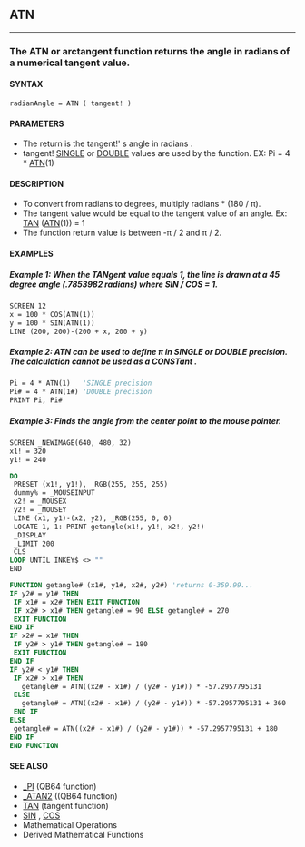 ## ATN
---

### The ATN or arctangent function returns the angle in radians of a numerical tangent value.

#### SYNTAX

`radianAngle = ATN ( tangent! )`

#### PARAMETERS
* The return is the tangent!' s angle in radians .
* tangent! [SINGLE](./SINGLE.md) or [DOUBLE](./DOUBLE.md) values are used by the function. EX: Pi = 4 * [ATN](./ATN.md)(1)


#### DESCRIPTION
* To convert from radians to degrees, multiply radians * (180 / π).
* The tangent value would be equal to the tangent value of an angle. Ex: [TAN](./TAN.md) ([ATN](./ATN.md)(1)) = 1
* The function return value is between -π / 2 and π / 2.


#### EXAMPLES
##### Example 1: When the TANgent value equals 1, the line is drawn at a 45 degree angle (.7853982 radians) where SIN / COS = 1.
```vb
SCREEN 12
x = 100 * COS(ATN(1))
y = 100 * SIN(ATN(1))
LINE (200, 200)-(200 + x, 200 + y)
```
  
##### Example 2: ATN can be used to define π in SINGLE or DOUBLE precision. The calculation cannot be used as a CONSTant .
```vb
Pi = 4 * ATN(1)   'SINGLE precision
Pi# = 4 * ATN(1#) 'DOUBLE precision
PRINT Pi, Pi#
```
  
##### Example 3: Finds the angle from the center point to the mouse pointer.
```vb
SCREEN _NEWIMAGE(640, 480, 32)
x1! = 320
y1! = 240

DO
 PRESET (x1!, y1!), _RGB(255, 255, 255)
 dummy% = _MOUSEINPUT
 x2! = _MOUSEX
 y2! = _MOUSEY
 LINE (x1, y1)-(x2, y2), _RGB(255, 0, 0)
 LOCATE 1, 1: PRINT getangle(x1!, y1!, x2!, y2!)
 _DISPLAY
 _LIMIT 200
 CLS
LOOP UNTIL INKEY$ <> ""
END

FUNCTION getangle# (x1#, y1#, x2#, y2#) 'returns 0-359.99...
IF y2# = y1# THEN
 IF x1# = x2# THEN EXIT FUNCTION
 IF x2# > x1# THEN getangle# = 90 ELSE getangle# = 270
 EXIT FUNCTION
END IF
IF x2# = x1# THEN
 IF y2# > y1# THEN getangle# = 180
 EXIT FUNCTION
END IF
IF y2# < y1# THEN
 IF x2# > x1# THEN
   getangle# = ATN((x2# - x1#) / (y2# - y1#)) * -57.2957795131
 ELSE
   getangle# = ATN((x2# - x1#) / (y2# - y1#)) * -57.2957795131 + 360
 END IF
ELSE
 getangle# = ATN((x2# - x1#) / (y2# - y1#)) * -57.2957795131 + 180
END IF
END FUNCTION
```
  


#### SEE ALSO
* [_PI](./_PI.md) (QB64 function)
* [_ATAN2](./_ATAN2.md) ((QB64 function)
* [TAN](./TAN.md) (tangent function)
* [SIN](./SIN.md) , [COS](./COS.md)
* Mathematical Operations
* Derived Mathematical Functions

